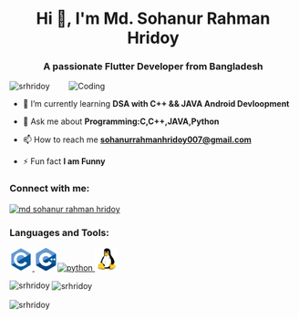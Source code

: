 <h1 align="center">Hi 👋, I'm Md. Sohanur Rahman Hridoy</h1>
<h3 align="center">A passionate Flutter Developer from Bangladesh</h3>
<img align="right" width="400" src="https://media.tenor.com/kyeNs4DnuW0AAAAC/dev_animado.gif" alt="Coding">

<p align="left"> <img src="https://komarev.com/ghpvc/?username=srhridoy&label=Profile%20views&color=0e75b6&style=flat" alt="srhridoy" /> </p>

- 🌱 I’m currently learning **DSA with C++ && JAVA Android Devloopment**

- 💬 Ask me about **Programming:C,C++,JAVA,Python**

- 📫 How to reach me **sohanurrahmanhridoy007@gmail.com**

- ⚡ Fun fact **I am Funny**

<h3 align="left">Connect with me:</h3>
<p align="left">
<a href="https://fb.com/md sohanur rahman hridoy" target="blank"><img align="center" src="https://raw.githubusercontent.com/rahuldkjain/github-profile-readme-generator/master/src/images/icons/Social/facebook.svg" alt="md sohanur rahman hridoy" height="30" width="40" /></a>
</p>

<h3 align="left">Languages and Tools:</h3>
<p align="left"> <a href="https://www.cprogramming.com/" target="_blank" rel="noreferrer"> <img src="https://raw.githubusercontent.com/devicons/devicon/master/icons/c/c-original.svg" alt="c" width="40" height="40"/> </a> <a href="https://www.w3schools.com/cpp/" target="_blank" rel="noreferrer"> <img src="https://raw.githubusercontent.com/devicons/devicon/master/icons/cplusplus/cplusplus-original.svg" alt="cplusplus" width="40" height="40"/><img src = "https://upload.wikimedia.org/wikipedia/commons/thumb/c/c3/Python-logo-notext.svg/121px-Python-logo-notext.svg.png" alt = "python" width = "40" height="40"/> </a> <a href="https://www.linux.org/" target="_blank" rel="noreferrer"> <img src="https://raw.githubusercontent.com/devicons/devicon/master/icons/linux/linux-original.svg" alt="linux" width="40" height="40"/> </a> </p>

<p><img align="left" src="https://github-readme-stats.vercel.app/api/top-langs?username=srhridoy&show_icons=true&locale=en&layout=compact" alt="srhridoy" /></p>

<p>&nbsp;<img align="center" src="https://github-readme-stats.vercel.app/api?username=srhridoy&show_icons=true&locale=en" alt="srhridoy" /> </p>

<p><img align="center" src="https://github-readme-streak-stats.herokuapp.com/?user=srhridoy&" alt="srhridoy" /></p>
